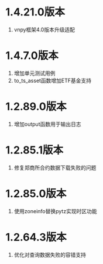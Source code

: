 # 1.4.21.0版本

1. vnpy框架4.0版本升级适配

# 1.4.7.0版本

1. 增加单元测试用例
2. to_ts_asset函数增加ETF基金支持

# 1.2.89.0版本
1. 增加output函数用于输出日志

# 1.2.85.1版本
1. 修复郑商所合约数据下载失败的问题

# 1.2.85.0版本
1. 使用zoneinfo替换pytz实现时区功能

# 1.2.64.3版本

1. 优化对查询数据失败的容错支持
